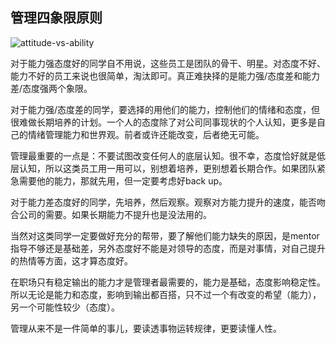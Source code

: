 ## **管理四象限原则**

![attitude-vs-ability]()

对于能力强态度好的同学自不用说，这些员工是团队的骨干、明星。对态度不好、能力不好的员工来说也很简单，淘汰即可。真正难抉择的是能力强/态度差和能力差/态度强两个象限。

对于能力强/态度差的同学，要选择的用他们的能力，控制他们的情绪和态度，但很难做长期培养的计划。一个人的态度除了对公司同事现状的个人认知，更多是自己的情绪管理能力和世界观。前者或许还能改变，后者绝无可能。

管理最重要的一点是：不要试图改变任何人的底层认知。很不幸，态度恰好就是低层认知，所以这类员工用一用可以，别想着培养，更别想着长期合作。如果团队紧急需要他的能力，那就先用，但一定要考虑好back up。

对于能力差态度好的同学，先培养，然后观察。观察对方能力提升的速度，能否吻合公司的需要。如果长期能力不提升也是没法用的。

当然对这类同学一定要做好充分的帮带，要了解他们能力缺失的原因，是mentor指导不够还是基础差，另外态度好不能是对领导的态度，而是对事情，对自己提升的热情等方面，这才算态度好。

在职场只有稳定输出的能力才是管理者最需要的，能力是基础，态度影响稳定性。所以无论是能力和态度，影响到输出都百搭，只不过一个有改变的希望（能力），另一个可能性较少（态度）。

管理从来不是一件简单的事儿，要读透事物运转规律，更要读懂人性。